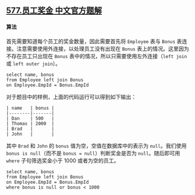 ## [577.员工奖金 中文官方题解](https://leetcode.cn/problems/employee-bonus/solutions/100000/yuan-gong-jiang-jin-by-leetcode-solution)
#### 算法
首先需要知道每个员工的奖金数量，因此需要首先将 `Employee` 表与 `Bonus` 表连接。注意需要使用外连接，以处理员工没有出现在 `Bonus` 表上的情况。这里因为不存在员工只出现在 `Bonus` 表中的情况，所以只需要使用左外连接（`left join` 或 `left outer join`）。
```MySQL [-MySQL]
select name, bonus
from Employee left join Bonus
on Employee.EmpId = Bonus.EmpId
```
对于题目中的样例，上面的代码运行可以得到如下输出：
```
| name   | bonus |
|--------|-------|
| Dan    | 500   |
| Thomas | 2000  |
| Brad   |       |
| John   |       |
```
其中 `Brad` 和 `John` 的 `bonus` 值为空，空值在数据库中的表示为 `null`。我们使用 `bonus is null`（而不是 `bonus = null`）判断奖金是否为 `null`。随后即可用 `where` 子句筛选奖金小于 1000 或者为空的员工。
```MySQL [-MySQL]
select name, bonus
from Employee left join Bonus
on Employee.EmpId = Bonus.EmpId
where bonus is null or bonus < 1000
```
